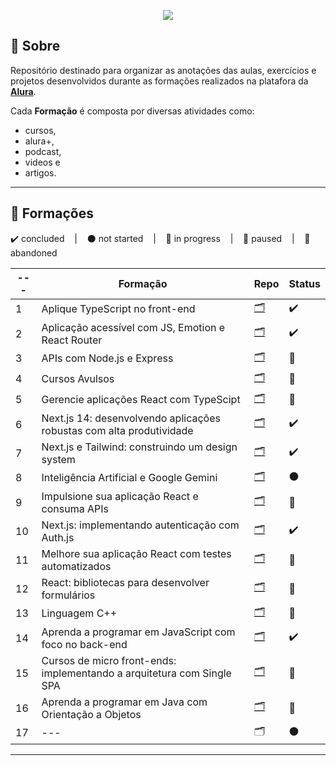 <p align="center">
  <img src="https://cursos.alura.com.br/assets/images/logos/logo-alura.svg">
</p>

## 📌 Sobre
Repositório destinado para organizar as anotações das aulas, exercícios e projetos desenvolvidos durante as formações realizados na platafora da **[Alura](https://www.alura.com.br/planos-cursos-online)**.

Cada **Formação** é composta por diversas atividades como: 
  - cursos, 
  - alura+, 
  - podcast, 
  - videos e 
  - artigos.

---

## 📘 Formações
<p>
  ✔️ concluded &nbsp;&nbsp;&nbsp;|&nbsp;&nbsp;&nbsp;
  ⚫ not started &nbsp;&nbsp;&nbsp;|&nbsp;&nbsp;&nbsp;
  🔵 in progress &nbsp;&nbsp;&nbsp;|&nbsp;&nbsp;&nbsp;
  🔶 paused &nbsp;&nbsp;&nbsp;|&nbsp;&nbsp;&nbsp;
  🔴 abandoned 
</p>

| --- | Formação | Repo                                                                         | Status |
|-----| --- |------------------------------------------------------------------------------| --- |
| 1   | Aplique TypeScript no front-end | [🗂️](./Aplique_TypeScript_no_front-end/)                                    | ✔️ |
| 2   | Aplicação acessível com JS, Emotion e React Router | [🗂️](./Criando_uma_aplicacao_acessivel_com_JavaScript_Emotion_React_Router/) | ✔️ |
| 3   | APIs com Node.js e Express | [🗂️](./APIs_com_NodeJS_e_Express/)                                          | 🔵 |
| 4   | Cursos Avulsos | [🗂️](./Cursos_Avulsos/)                                                     | 🔵 |
| 5   | Gerencie aplicações React com TypeScipt | [🗂️](./Gerencie_Aplicacoes_React_Com_TS/)                                   | 🔵 |
| 6   | Next.js 14: desenvolvendo aplicações robustas com alta produtividade | [🗂️](./Nextjs_14_desenvolvendo_aplicacoes_robustas_com_alta_produtividade/) | ✔️ |
| 7   | Next.js e Tailwind: construindo um design system | [🗂️](./Nextjs_Tailwind_Construindo_Um_Design_System/)                       | ✔️ |
| 8   | Inteligência Artificial e Google Gemini | [🗂️](./Inteligencia_Artificial_%20Google_Gemini/)                           | ⚫ |
| 9   | Impulsione sua aplicação React e consuma APIs | [🗂️](./Impulsione_aplicacao_React_Consuma_API/)                             | 🔵 |
| 10  | Next.js: implementando autenticação com Auth.js | [🗂️](./)                                                                    | ✔️ |
| 11  | Melhore sua aplicação React com testes automatizados | [🗂️](./React_com_Testes_automatizados/)                                     | 🔵 |
| 12  | React: bibliotecas para desenvolver formulários | [🗂️](./React_bibliotecas_para_desenvolver_formulários/)                     | 🔵 |
| 13  | Linguagem C++ | [🗂️](./LinguagemC++/)                                                       | 🔵 |
| 14  | Aprenda a programar em JavaScript com foco no back-end | [🗂️](./JS_com_foco_backend/)                                                | ✔️ |
| 15  | Cursos de micro front-ends: implementando a arquitetura com Single SPA | [🗂️](./Micro_Frontend_Arquitetura_SPA/)                                     | 🔵 |
| 16  | Aprenda a programar em Java com Orientação a Objetos | [🗂️]()                                                                      | 🔵 |
| 17  | --- | 🗂️                                                                          | ⚫ | 

---
